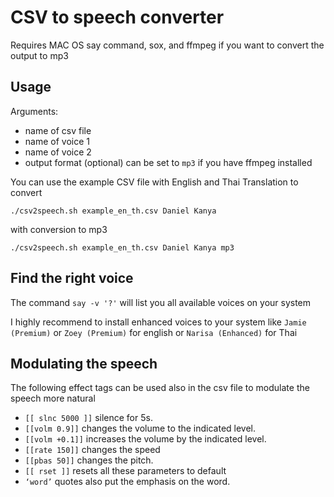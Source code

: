 # CSV to speech converter

Requires MAC OS say command, sox, and ffmpeg if you want to convert the output to mp3

## Usage
Arguments:
- name of csv file
- name of voice 1
- name of voice 2
- output format (optional) can be set to `mp3` if you have ffmpeg installed

You can use the example CSV file with English and Thai Translation to convert

`./csv2speech.sh example_en_th.csv Daniel Kanya`

with conversion to mp3

`./csv2speech.sh example_en_th.csv Daniel Kanya mp3`  

## Find the right voice
The command `say -v '?'` will list you all available voices on your system

I highly recommend to install enhanced voices to your system like `Jamie (Premium)` or `Zoey (Premium)` for english or `Narisa (Enhanced)` for Thai

## Modulating the speech

The following effect tags can be used also in the csv file to modulate the speech more natural

* `[[ slnc 5000 ]]` silence for 5s.
* `[[volm 0.9]]` changes the volume to the indicated level.
* `[[volm +0.1]]` increases the volume by the indicated level.
* `[[rate 150]]` changes the speed
* `[[pbas 50]]` changes the pitch.
* `[[ rset ]]` resets all these parameters to default
* `‘word’` quotes also put the emphasis on the word.
